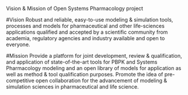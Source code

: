 Vision &amp; Mission of Open Systems Pharmacology project

#Vision
Robust and reliable, easy-to-use modeling & simulation tools, processes and models for pharmaceutical and other life-sciences applications qualified and accepted by a scientific community from academia, regulatory agencies and industry available and open to everyone.
 
#Mission
Provide a platform for joint development, review & qualification, and application of state-of-the-art tools for PBPK and Systems Pharmacology modeling and an open library of models for application as well as method & tool qualification purposes.
Promote the idea of pre-competitive open collaboration for the advancement of modeling & simulation sciences in pharmaceutical and life science.

